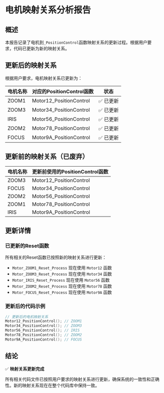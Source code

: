 # 电机映射关系分析报告

## 概述

本报告记录了电机到`_PositionControl`函数映射关系的更新过程。根据用户要求，代码已更新为新的映射关系。

## 更新后的映射关系

根据用户要求，电机映射关系已更新为：

| 电机名称 | 对应的PositionControl函数 | 状态 |
|----------|---------------------------|------|
| ZOOM1    | Motor12_PositionControl   | ✅ 已更新 |
| ZOOM3    | Motor34_PositionControl   | ✅ 已更新 |
| IRIS     | Motor56_PositionControl   | ✅ 已更新 |
| ZOOM2    | Motor78_PositionControl   | ✅ 已更新 |
| FOCUS    | Motor9A_PositionControl   | ✅ 已更新 |

## 更新前的映射关系（已废弃）

| 电机名称 | 更新前使用的PositionControl函数 |
|----------|--------------------------------|
| ZOOM3    | Motor12_PositionControl        |
| FOCUS    | Motor34_PositionControl        |
| ZOOM2    | Motor56_PositionControl        |
| ZOOM1    | Motor78_PositionControl        |
| IRIS     | Motor9A_PositionControl        |

## 更新详情

### 已更新的Reset函数

所有相关的Reset函数已按照新的映射关系进行更新：

- `Motor_ZOOM1_Reset_Process` 现在使用 `Motor12` 函数
- `Motor_ZOOM3_Reset_Process` 现在使用 `Motor34` 函数
- `Motor_IRIS_Reset_Process` 现在使用 `Motor56` 函数
- `Motor_ZOOM2_Reset_Process` 现在使用 `Motor78` 函数
- `Motor_FOCUS_Reset_Process` 现在使用 `Motor9A` 函数

### 更新后的代码示例

```c
// 更新后的电机映射关系
Motor12_PositionControl(); // ZOOM1 
Motor34_PositionControl(); // ZOOM3 
Motor56_PositionControl(); // IRIS 
Motor78_PositionControl(); // ZOOM2 
Motor9A_PositionControl(); // FOCUS
```

## 结论

✅ **映射关系更新完成**

所有相关代码文件已按照用户要求的映射关系进行更新，确保系统的一致性和正确性。新的映射关系现在在整个代码库中保持一致。